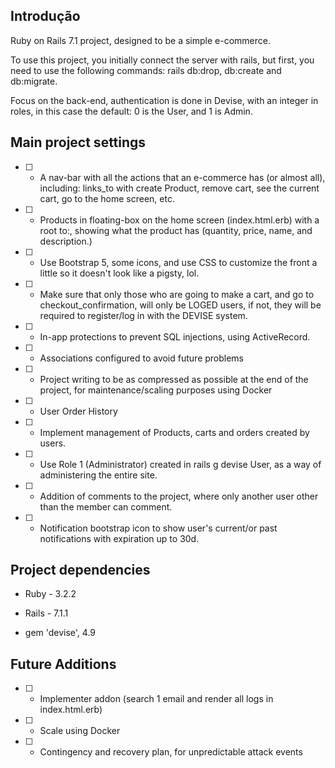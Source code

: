## Introdução

Ruby on Rails 7.1 project, designed to be a simple e-commerce.

To use this project, you initially connect the server with rails, but first, you need to use the following commands: rails db:drop, db:create and db:migrate.

Focus on the back-end, authentication is done in Devise, with an integer in roles, in this case the default: 0 is the User, and 1 is Admin.

## Main project settings

- [ ] - A nav-bar with all the actions that an e-commerce has (or almost all), including: links_to with create Product, remove cart, see the current cart, go to the home screen, etc.
- [ ] - Products in floating-box on the home screen (index.html.erb) with a root to:, showing what the product has (quantity, price, name, and description.)
- [ ] - Use Bootstrap 5, some icons, and use CSS to customize the front a little so it doesn't look like a pigsty, lol.
- [ ] - Make sure that only those who are going to make a cart, and go to checkout_confirmation, will only be LOGED users, if not, they will be required to register/log in with the DEVISE system.
- [ ] - In-app protections to prevent SQL injections, using ActiveRecord.
- [ ] - Associations configured to avoid future problems
- [ ] - Project writing to be as compressed as possible at the end of the project, for maintenance/scaling purposes using Docker
- [ ] - User Order History
- [ ] - Implement management of Products, carts and orders created by users.
- [ ] - Use Role 1 (Administrator) created in rails g devise User, as a way of administering the entire site.
- [ ] - Addition of comments to the project, where only another user other than the member can comment.
- [ ] - Notification bootstrap icon to show user's current/or past notifications with expiration up to 30d.

## Project dependencies

- Ruby - 3.2.2
- Rails - 7.1.1

- gem 'devise', 4.9

## Future Additions

- [ ] - Implementer addon (search 1 email and render all logs in index.html.erb)
- [ ] - Scale using Docker
- [ ] - Contingency and recovery plan, for unpredictable attack events
